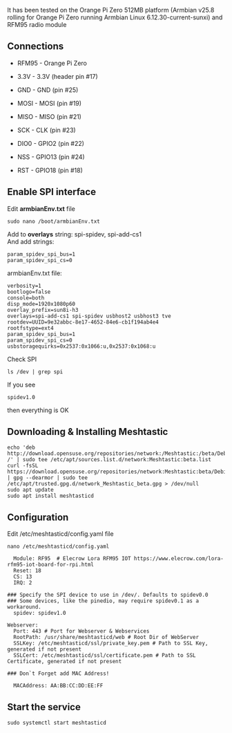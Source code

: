It has been tested on the Orange Pi Zero 512MB platform (Armbian v25.8 rolling for Orange Pi Zero running Armbian Linux 6.12.30-current-sunxi) and RFM95 radio module

Connections
-----------
- RFM95  - Orange Pi Zero

- 3.3V  - 3.3V (header pin #17)
- GND  - GND (pin #25)
- MOSI  - MOSI (pin #19)
- MISO  - MISO (pin #21)
- SCK   - CLK (pin #23)
- DIO0  - GPIO2 (pin #22)
- NSS   - GPIO13 (pin #24)
- RST	  - GPIO18 (pin #18)

Enable SPI interface
--------------------

Edit **armbianEnv.txt** file
```
sudo nano /boot/armbianEnv.txt
```
Add to **overlays** string: spi-spidev, spi-add-cs1  
And add strings:
```
param_spidev_spi_bus=1
param_spidev_spi_cs=0
```
armbianEnv.txt file:
```
verbosity=1
bootlogo=false
console=both
disp_mode=1920x1080p60
overlay_prefix=sun8i-h3
overlays=spi-add-cs1 spi-spidev usbhost2 usbhost3 tve
rootdev=UUID=9e32abbc-8e17-4652-84e6-cb1f194ab4e4
rootfstype=ext4
param_spidev_spi_bus=1
param_spidev_spi_cs=0
usbstoragequirks=0x2537:0x1066:u,0x2537:0x1068:u
```
Check SPI
```
ls /dev | grep spi
```
If you see 
```
spidev1.0
```
then everything is OK

Downloading & Installing Meshtastic
------------------------------------
```
echo 'deb http://download.opensuse.org/repositories/network:/Meshtastic:/beta/Debian_12/ /' | sudo tee /etc/apt/sources.list.d/network:Meshtastic:beta.list
curl -fsSL https://download.opensuse.org/repositories/network:Meshtastic:beta/Debian_12/Release.key | gpg --dearmor | sudo tee /etc/apt/trusted.gpg.d/network_Meshtastic_beta.gpg > /dev/null
sudo apt update
sudo apt install meshtasticd
```

Configuration
-------------

Edit /etc/meshtasticd/config.yaml file

```
nano /etc/meshtasticd/config.yaml
```
```
  Module: RF95  # Elecrow Lora RFM95 IOT https://www.elecrow.com/lora-rfm95-iot-board-for-rpi.html
  Reset: 18
  CS: 13
  IRQ: 2

### Specify the SPI device to use in /dev/. Defaults to spidev0.0
### Some devices, like the pinedio, may require spidev0.1 as a workaround.
  spidev: spidev1.0

Webserver:
  Port: 443 # Port for Webserver & Webservices
  RootPath: /usr/share/meshtasticd/web # Root Dir of WebServer
  SSLKey: /etc/meshtasticd/ssl/private_key.pem # Path to SSL Key, generated if not present
  SSLCert: /etc/meshtasticd/ssl/certificate.pem # Path to SSL Certificate, generated if not present

### Don`t Forget add MAC Address!

  MACAddress: AA:BB:CC:DD:EE:FF
```

Start the service
-------------

```
sudo systemctl start meshtasticd
```

